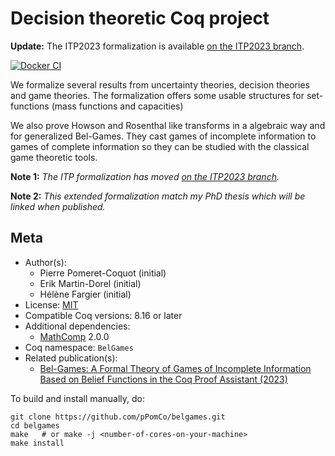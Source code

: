 <!---
This file was generated from `meta.yml`, please do not edit manually.
Follow the instructions on https://github.com/coq-community/templates to regenerate.
--->
# Decision theoretic Coq project

**Update:** The ITP2023 formalization is available [on the ITP2023 branch](https://github.com/pPomCo/belgames/tree/ITP2023).

[![Docker CI][docker-action-shield]][docker-action-link]

[docker-action-shield]: https://github.com/pPomCo/belgames/actions/workflows/docker-action.yml/badge.svg?branch=main
[docker-action-link]: https://github.com/pPomCo/belgames/actions/workflows/docker-action.yml


We formalize several results from uncertainty theories, decision theories and game theories.
The formalization offers some usable structures for set-functions (mass functions and capacities)

We also prove Howson and Rosenthal like transforms in a algebraic way and for generalized Bel-Games.
They cast games of incomplete information to games of complete information so they can be
studied with the classical game theoretic tools.


**Note 1:** *The ITP formalization has moved [on the ITP2023 branch](https://github.com/pPomCo/belgames/tree/ITP2023).*

**Note 2:** *This extended formalization match my PhD thesis which will be linked when published.*

## Meta

- Author(s):
  - Pierre Pomeret-Coquot (initial)
  - Erik Martin-Dorel (initial)
  - Hélène Fargier (initial)
- License: [MIT](LICENSE)
- Compatible Coq versions: 8.16 or later
- Additional dependencies:
  - [MathComp](https://math-comp.github.io) 2.0.0
- Coq namespace: `BelGames`
- Related publication(s):
  - [Bel-Games: A Formal Theory of Games of Incomplete Information Based on Belief Functions in the Coq Proof Assistant (2023)](https://doi.org/10.4230/LIPIcs.ITP.2023.25)


To build and install manually, do:

``` shell
git clone https://github.com/pPomCo/belgames.git
cd belgames
make   # or make -j <number-of-cores-on-your-machine> 
make install
```



